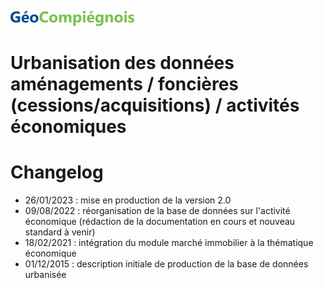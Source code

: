![picto](https://github.com/sigagglocompiegne/orga_gest_igeo/blob/master/doc/img/geocompiegnois_2020_reduit_v2.png)

# Urbanisation des données aménagements / foncières (cessions/acquisitions) / activités économiques

# Changelog

- 26/01/2023 : mise en production de la version 2.0
- 09/08/2022 : réorganisation de la base de données sur l'activité économique (rédaction de la documentation en cours et nouveau standard à venir)
- 18/02/2021 : intégration du module marché immobilier à la thématique économique
- 01/12/2015 : description initiale de production de la base de données urbanisée








